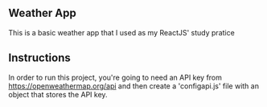 ## Weather App
This is a basic weather app that I used as my ReactJS' study pratice

## Instructions
In order to run this project, you're going to need an API key from https://openweathermap.org/api
and then create a 'configapi.js' file with an object that stores the API key.
